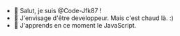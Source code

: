 - 👋 Salut, je suis @Code-Jfk87 !
- 👀 J'envisage d'être developpeur. Mais c'est chaud là. :)
- 🌱 J'apprends en ce moment le JavaScript.
<!---- 📫 How to reach me ...
 💞️ I’m looking to collaborate on ...--->


<!---
Code-Jfk87/Code-Jfk87 is a ✨ special ✨ repository because its `README.md` (this file) appears on your GitHub profile.
You can click the Preview link to take a look at your changes.
--->
